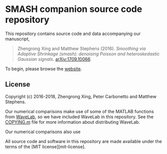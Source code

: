 # SMASH companion source code repository

This repository contains source code and data accompanying our manuscript,

> Zhengrong Xing and Matthew Stephens (2016). *Smoothing via Adaptive
> Shrinkage (smash): denoising Poisson and heteroskedastic Gaussian
> signals.* [arXiv:1709.10066][smash-preprint].

To begin, please browse the [website][github-site].

## License

Copyright (c) 2016-2018, Zhengrong Xing, Peter Carbonetto and
Matthew Stephens.

Our numerical comparisons make use of some of the MATLAB functions
from [WaveLab][wavelab], so we have included WaveLab in this
repository. See the
[COPYING.m](dsc/code/Wavelab850/Documentation/COPYING.m) file for more
information about distributing WaveLab.

Our numerical comparisons also use 

All source code and software in this repository are made available
under the terms of the [MIT license][mit-license].

[github-site]: https://stephenslab.github.io/smash-paper
[smash-preprint]: http://arxiv.org/abs/1605.07787
[wavelab]: http://statweb.stanford.edu/~wavelab
